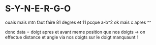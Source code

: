 # S-Y-N-E-R-G-O

ouais mais mtn faut faire 81 degres et 11 pcque a-b^2 ok mais c apres ^^

donc data = doigt apres et avant meme position que nos doigts -> on effectue distance et angle via nos doigts sur le doigt manquaunt !


